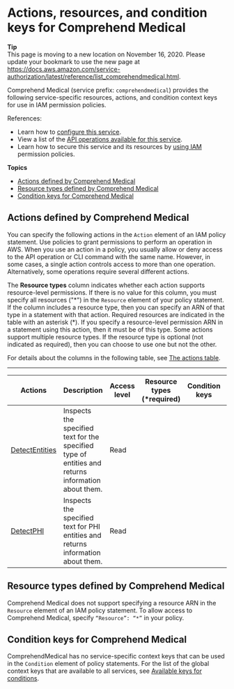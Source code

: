 # Actions, resources, and condition keys for Comprehend Medical<a name="list_comprehendmedical"></a>

**Tip**  
This page is moving to a new location on November 16, 2020\. Please update your bookmark to use the new page at [https://docs\.aws\.amazon\.com/service\-authorization/latest/reference/list\_comprehendmedical\.html](https://docs.aws.amazon.com/service-authorization/latest/reference/list_comprehendmedical.html)\. 

Comprehend Medical \(service prefix: `comprehendmedical`\) provides the following service\-specific resources, actions, and condition context keys for use in IAM permission policies\.

References:
+ Learn how to [configure this service](https://docs.aws.amazon.com/comprehend/latest/dg/)\.
+ View a list of the [API operations available for this service](https://docs.aws.amazon.com/comprehend/latest/dg/)\.
+ Learn how to secure this service and its resources by [using IAM](https://docs.aws.amazon.com/comprehend/latest/dg/auth-and-access-control.html) permission policies\.

**Topics**
+ [Actions defined by Comprehend Medical](#comprehendmedical-actions-as-permissions)
+ [Resource types defined by Comprehend Medical](#comprehendmedical-resources-for-iam-policies)
+ [Condition keys for Comprehend Medical](#comprehendmedical-policy-keys)

## Actions defined by Comprehend Medical<a name="comprehendmedical-actions-as-permissions"></a>

You can specify the following actions in the `Action` element of an IAM policy statement\. Use policies to grant permissions to perform an operation in AWS\. When you use an action in a policy, you usually allow or deny access to the API operation or CLI command with the same name\. However, in some cases, a single action controls access to more than one operation\. Alternatively, some operations require several different actions\.

The **Resource types** column indicates whether each action supports resource\-level permissions\. If there is no value for this column, you must specify all resources \("\*"\) in the `Resource` element of your policy statement\. If the column includes a resource type, then you can specify an ARN of that type in a statement with that action\. Required resources are indicated in the table with an asterisk \(\*\)\. If you specify a resource\-level permission ARN in a statement using this action, then it must be of this type\. Some actions support multiple resource types\. If the resource type is optional \(not indicated as required\), then you can choose to use one but not the other\.

For details about the columns in the following table, see [The actions table](reference_policies_actions-resources-contextkeys.md#actions_table)\.


****  

| Actions | Description | Access level | Resource types \(\*required\) | Condition keys | Dependent actions | 
| --- | --- | --- | --- | --- | --- | 
|   [ DetectEntities ](https://docs.aws.amazon.com/comprehend/latest/dg/API_hera_DetectEntities.html)  | Inspects the specified text for the specified type of entities and returns information about them\. | Read |  |  |  | 
|   [ DetectPHI ](https://docs.aws.amazon.com/comprehend/latest/dg/API_hera_DetectPHI.html)  | Inspects the specified text for PHI entities and returns information about them\. | Read |  |  |  | 

## Resource types defined by Comprehend Medical<a name="comprehendmedical-resources-for-iam-policies"></a>

Comprehend Medical does not support specifying a resource ARN in the `Resource` element of an IAM policy statement\. To allow access to Comprehend Medical, specify `“Resource”: “*”` in your policy\.

## Condition keys for Comprehend Medical<a name="comprehendmedical-policy-keys"></a>

ComprehendMedical has no service\-specific context keys that can be used in the `Condition` element of policy statements\. For the list of the global context keys that are available to all services, see [Available keys for conditions](reference_policies_condition-keys.html#AvailableKeys)\.